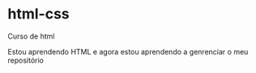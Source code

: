 # html-css
 Curso de html

Estou aprendendo HTML e agora estou aprendendo a genrenciar o meu repositório